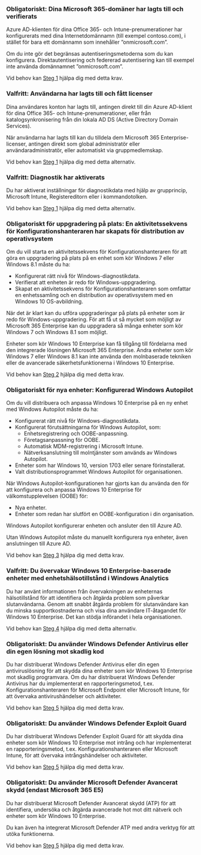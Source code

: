 <a name="crit-windows10-step1"></a>
### <a name="required-your-microsoft-365-domains-are-added-and-verified"></a>Obligatoriskt: Dina Microsoft 365-domäner har lagts till och verifierats

Azure AD-klienten för dina Office 365- och Intune-prenumerationer har konfigurerats med dina Internetdomännamn (till exempel contoso.com), i stället för bara ett domännamn som innehåller ”onmicrosoft.com”. 

Om du inte gör det begränsas autentiseringsmetoderna som du kan konfigurera. Direktautentisering och federerad autentisering kan till exempel inte använda domännamnet ”onmicrosoft.com”.

Vid behov kan [Steg 1](../windows10-prepare-your-org.md) hjälpa dig med detta krav.

### <a name="optional-your-users-are-added-and-licensed"></a>Valfritt: Användarna har lagts till och fått licenser

Dina användares konton har lagts till, antingen direkt till din Azure AD-klient för dina Office 365- och Intune-prenumerationer, eller från katalogsynkronisering från din lokala AD DS (Active Directory Domain Services).

När användarna har lagts till kan du tilldela dem Microsoft 365 Enterprise-licenser, antingen direkt som global administratör eller användaradministratör, eller automatiskt via gruppmedlemskap.

Vid behov kan [Steg 1](../windows10-prepare-your-org.md) hjälpa dig med detta alternativ.

### <a name="optional-diagnostics-are-enabled"></a>Valfritt: Diagnostik har aktiverats

Du har aktiverat inställningar för diagnostikdata med hjälp av grupprincip, Microsoft Intune, Registereditorn eller i kommandotolken.

Vid behov kan [Steg 1](../windows10-prepare-your-org.md) hjälpa dig med detta alternativ.

<a name="crit-windows10-step2"></a>
### <a name="required-for-in-place-upgrade-created-a-configuration-manager-task-sequence-for-an-operating-system-deployment"></a>Obligatoriskt för uppgradering på plats: En aktivitetssekvens för Konfigurationshanteraren har skapats för distribution av operativsystem

Om du vill starta en aktivitetssekvens för Konfigurationshanteraren för att göra en uppgradering på plats på en enhet som kör Windows 7 eller Windows 8.1 måste du ha:

- Konfigurerat rätt nivå för Windows-diagnostikdata.
- Verifierat att enheten är redo för Windows-uppgradering.
- Skapat en aktivitetssekvens för Konfigurationshanteraren som omfattar en enhetssamling och en distribution av operativsystem med en Windows 10 OS-avbildning.

När det är klart kan du utföra uppgraderingar på plats på enheter som är redo för Windows-uppgradering. För att få ut så mycket som möjligt av Microsoft 365 Enterprise kan du uppgradera så många enheter som kör Windows 7 och Windows 8.1 som möjligt. 

Enheter som kör Windows 10 Enterprise kan få tillgång till fördelarna med den integrerade lösningen Microsoft 365 Enterprise. Andra enheter som kör Windows 7 eller Windows 8.1 kan inte använda den molnbaserade tekniken eller de avancerade säkerhetsfunktionerna i Windows 10 Enterprise.

Vid behov kan [Steg 2](../windows10-deploy-inplaceupgrade.md) hjälpa dig med detta krav.

<a name="crit-windows10-step3"></a>
### <a name="required-for-new-devices-configured-windows-autopilot"></a>Obligatoriskt för nya enheter: Konfigurerad Windows Autopilot

Om du vill distribuera och anpassa Windows 10 Enterprise på en ny enhet med Windows Autopilot måste du ha:

- Konfigurerat rätt nivå för Windows-diagnostikdata.
- Konfigurerat förutsättningarna för Windows Autopilot, som:
   - Enhetsregistrering och OOBE-anpassning.
   - Företagsanpassning för OOBE.
   - Automatisk MDM-registrering i Microsoft Intune.
   - Nätverksanslutning till molntjänster som används av Windows Autopilot.
- Enheter som har Windows 10, version 1703 eller senare förinstallerat.
- Valt distributionsprogrammet Windows Autopilot för organisationen.

När Windows Autopilot-konfigurationen har gjorts kan du använda den för att konfigurera och anpassa Windows 10 Enterprise för välkomstupplevelsen (OOBE) för:

- Nya enheter.
- Enheter som redan har slutfört en OOBE-konfiguration i din organisation. 

Windows Autopilot konfigurerar enheten och ansluter den till Azure AD.

Utan Windows Autopilot måste du manuellt konfigurera nya enheter, även anslutningen till Azure AD.

Vid behov kan [Steg 3](../windows10-deploy-autopilot.md) hjälpa dig med detta krav.

<a name="crit-windows10-step4"></a>
### <a name="optional-you-are-using-windows-analytics-device-health-to-monitor-your-windows-10-enterprise-based-devices"></a>Valfritt: Du övervakar Windows 10 Enterprise-baserade enheter med enhetshälsotillstånd i Windows Analytics

Du har använt informationen från övervakningen av enheternas hälsotillstånd för att identifiera och åtgärda problem som påverkar slutanvändarna. Genom att snabbt åtgärda problem för slutanvändare kan du minska supportkostnaderna och visa dina användare IT-åtagandet för Windows 10 Enterprise. Det kan stödja införandet i hela organisationen. 

Vid behov kan [Steg 4](../windows10-enable-windows-analytics.md) hjälpa dig med detta alternativ.

<a name="crit-windows10-step5a"></a>
### <a name="required-you-are-using-windows-defender-antivirus-or-your-own-antimalware-solution"></a>Obligatoriskt: Du använder Windows Defender Antivirus eller din egen lösning mot skadlig kod

Du har distribuerat Windows Defender Antivirus eller din egen antiviruslösning för att skydda dina enheter som kör Windows 10 Enterprise mot skadlig programvara. Om du har distribuerat Windows Defender Antivirus har du implementerat en rapporteringsmetod, t.ex. Konfigurationshanteraren för Microsoft Endpoint eller Microsoft Intune, för att övervaka antivirushändelser och aktiviteter.

Vid behov kan [Steg 5](../windows10-enable-security-features.md#windows10-sec-av) hjälpa dig med detta krav.

<a name="crit-windows10-step5b"></a>
### <a name="required-you-are-using-windows-defender-exploit-guard"></a>Obligatoriskt: Du använder Windows Defender Exploit Guard

Du har distribuerat Windows Defender Exploit Guard för att skydda dina enheter som kör Windows 10 Enterprise mot intrång och har implementerat en rapporteringsmetod, t.ex. Konfigurationshanteraren eller Microsoft Intune, för att övervaka intrångshändelser och aktiviteter.

Vid behov kan [Steg 5](../windows10-enable-security-features.md#windows10-sec-eg) hjälpa dig med detta krav.

<a name="crit-windows10-step5c"></a>
### <a name="required-you-are-using-microsoft-defender-advanced-threat-protection-microsoft-365-e5-only"></a>Obligatoriskt: Du använder Microsoft Defender Avancerat skydd (endast Microsoft 365 E5)

Du har distribuerat Microsoft Defender Avancerat skydd (ATP) för att identifiera, undersöka och åtgärda avancerade hot mot ditt nätverk och enheter som kör Windows 10 Enterprise. 

Du kan även ha integrerat Microsoft Defender ATP med andra verktyg för att utöka funktionerna.

Vid behov kan [Steg 5](../windows10-enable-security-features.md#windows10-sec-atp) hjälpa dig med detta krav.
